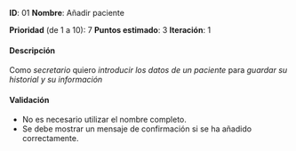 **ID**: 01
**Nombre**: Añadir paciente

**Prioridad** (de 1 a 10): 7
**Puntos estimado**: 3
**Iteración**: 1

#### Descripción

Como *secretario* quiero *introducir los datos de un paciente* para *guardar su historial y su información*

#### Validación

* No es necesario utilizar el nombre completo.
* Se debe mostrar un mensaje de confirmación si se ha añadido correctamente.